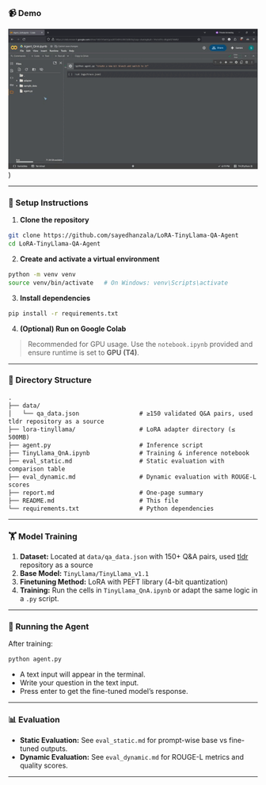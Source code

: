 ### 📹 Demo

![Demo](https://github.com/sayedhanzala/LoRA-TinyLlama-QA-Agent/blob/master/data/Fine-Tuning-TinyLlama-for-Enhanced-QnA-Performance.gif))


---

### 🔧 Setup Instructions

1. **Clone the repository**

```bash
git clone https://github.com/sayedhanzala/LoRA-TinyLlama-QA-Agent
cd LoRA-TinyLlama-QA-Agent
```

2. **Create and activate a virtual environment**

```bash
python -m venv venv
source venv/bin/activate   # On Windows: venv\Scripts\activate
```

3. **Install dependencies**

```bash
pip install -r requirements.txt
```

4. **(Optional) Run on Google Colab**

> Recommended for GPU usage. Use the `notebook.ipynb` provided and ensure runtime is set to **GPU (T4)**.

---

### 📂 Directory Structure

```
.
├── data/
│   └── qa_data.json                 # ≥150 validated Q&A pairs, used tldr repository as a source
├── lora-tinyllama/                  # LoRA adapter directory (≤ 500MB)
├── agent.py                         # Inference script
├── TinyLlama_QnA.ipynb              # Training & inference notebook
├── eval_static.md                   # Static evaluation with comparison table
├── eval_dynamic.md                  # Dynamic evaluation with ROUGE-L scores
├── report.md                        # One-page summary
├── README.md                        # This file
└── requirements.txt                 # Python dependencies
```

---

### 🏋️ Model Training

1. **Dataset:** Located at `data/qa_data.json` with 150+ Q&A pairs, used [tldr](https://github.com/tldr-pages/tldr) repository as a source
2. **Base Model:** `TinyLlama/TinyLlama_v1.1`
3. **Finetuning Method:** LoRA with PEFT library (4-bit quantization)
4. **Training:** Run the cells in `TinyLlama_QnA.ipynb` or adapt the same logic in a `.py` script.

---

### 🤖 Running the Agent

After training:

```bash
python agent.py
```

- A text input will appear in the terminal.
- Write your question in the text input.
- Press enter to get the fine-tuned model’s response.

---

### 📊 Evaluation

- **Static Evaluation:** See `eval_static.md` for prompt-wise base vs fine-tuned outputs.
- **Dynamic Evaluation:** See `eval_dynamic.md` for ROUGE-L metrics and quality scores.

---
